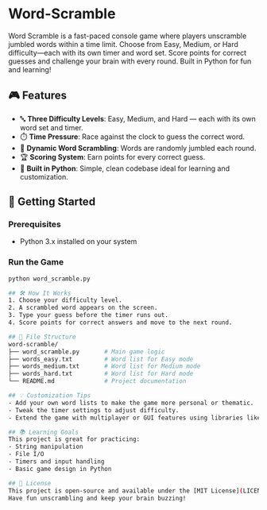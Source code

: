 # Word-Scramble
Word Scramble is a fast-paced console game where players unscramble jumbled words within a time limit. Choose from Easy, Medium, or Hard difficulty—each with its own timer and word set. Score points for correct guesses and challenge your brain with every round. Built in Python for fun and learning!

## 🎮 Features
- 🔤 **Three Difficulty Levels**: Easy, Medium, and Hard — each with its own word set and timer.
- ⏱️ **Time Pressure**: Race against the clock to guess the correct word.
- 🧩 **Dynamic Word Scrambling**: Words are randomly jumbled each round.
- 🏆 **Scoring System**: Earn points for every correct guess.
- 🐍 **Built in Python**: Simple, clean codebase ideal for learning and customization.

## 🚀 Getting Started
### Prerequisites
- Python 3.x installed on your system

### Run the Game
```bash
python word_scramble.py

## 🛠️ How It Works
1. Choose your difficulty level.
2. A scrambled word appears on the screen.
3. Type your guess before the timer runs out.
4. Score points for correct answers and move to the next round.

## 📁 File Structure
word-scramble/
├── word_scramble.py       # Main game logic
├── words_easy.txt         # Word list for Easy mode
├── words_medium.txt       # Word list for Medium mode
├── words_hard.txt         # Word list for Hard mode
└── README.md              # Project documentation

## 💡 Customization Tips
- Add your own word lists to make the game more personal or thematic.
- Tweak the timer settings to adjust difficulty.
- Extend the game with multiplayer or GUI features using libraries like `tkinter`.

## 📚 Learning Goals
This project is great for practicing:
- String manipulation
- File I/O
- Timers and input handling
- Basic game design in Python

## 📜 License
This project is open-source and available under the [MIT License](LICENSE).
Have fun unscrambling and keep your brain buzzing!

